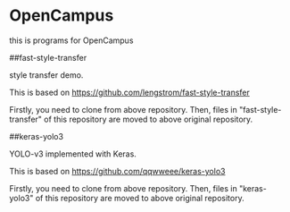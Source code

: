 # OpenCampus

this is programs for OpenCampus

##fast-style-transfer

style transfer demo.

This is based on https://github.com/lengstrom/fast-style-transfer

Firstly, you need to clone from above repository.
Then, files in "fast-style-transfer" of this repository are moved to above original repository.


##keras-yolo3

YOLO-v3 implemented with Keras.

This is based on https://github.com/qqwweee/keras-yolo3

Firstly, you need to clone from above repository.
Then, files in "keras-yolo3" of this repository are moved to above original repository.